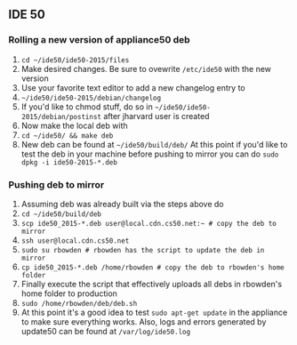 ## IDE 50

### Rolling a new version of appliance50 deb
1. `cd ~/ide50/ide50-2015/files`
2. Make desired changes. Be sure to ovewrite `/etc/ide50` with the new version
3. Use your favorite text editor to add a new changelog entry to
4. `~/ide50/ide50-2015/debian/changelog`
5. If you'd like to chmod stuff, do so in `~/ide50/ide50-2015/debian/postinst` after jharvard user is created
6. Now make the local deb with
7. `cd ~/ide50/ && make deb`
8. New deb can be found at `~/ide50/build/deb/` At this point if you'd like to test the deb in your machine before pushing to mirror you can do `sudo dpkg -i ide50-2015-*.deb`

### Pushing deb to mirror
1. Assuming deb was already built via the steps above do
2. `cd ~/ide50/build/deb`
3. `scp ide50_2015-*.deb user@local.cdn.cs50.net:~ # copy the deb to mirror`
4. `ssh user@local.cdn.cs50.net`
5. `sudo su rbowden # rbowden has the script to update the deb in mirror`
6. `cp ide50_2015-*.deb /home/rbowden # copy the deb to rbowden's home folder`
7. Finally execute the script that effectively uploads all debs in rbowden's home folder to production
8. `sudo /home/rbowden/deb/deb.sh`
9. At this point it's a good idea to test `sudo apt-get update` in the appliance to make sure everything works. Also, logs and errors generated by update50 can be found at `/var/log/ide50.log`


